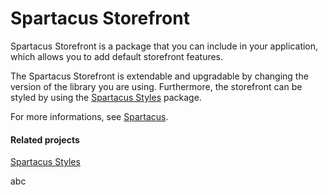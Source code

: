 # Spartacus Storefront

Spartacus Storefront is a package that you can include in your application, which allows you to add default storefront features.

The Spartacus Storefront is extendable and upgradable by changing the version of the library you are using. Furthermore, the storefront can be styled by using the [Spartacus Styles](https://www.npmjs.com/package/@spartacus/styles) package.

For more informations, see [Spartacus](https://github.com/SAP/spartacus).

#### Related projects

[Spartacus Styles](https://www.npmjs.com/package/@spartacus/styles)

abc